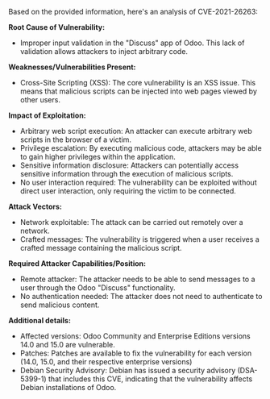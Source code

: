 Based on the provided information, here's an analysis of CVE-2021-26263:

**Root Cause of Vulnerability:**

*   Improper input validation in the "Discuss" app of Odoo. This lack of validation allows attackers to inject arbitrary code.

**Weaknesses/Vulnerabilities Present:**

*   Cross-Site Scripting (XSS): The core vulnerability is an XSS issue. This means that malicious scripts can be injected into web pages viewed by other users.

**Impact of Exploitation:**

*   Arbitrary web script execution: An attacker can execute arbitrary web scripts in the browser of a victim.
*   Privilege escalation: By executing malicious code, attackers may be able to gain higher privileges within the application.
*   Sensitive information disclosure:  Attackers can potentially access sensitive information through the execution of malicious scripts.
*   No user interaction required: The vulnerability can be exploited without direct user interaction, only requiring the victim to be connected.

**Attack Vectors:**

*   Network exploitable: The attack can be carried out remotely over a network.
*   Crafted messages: The vulnerability is triggered when a user receives a crafted message containing the malicious script.

**Required Attacker Capabilities/Position:**

*   Remote attacker: The attacker needs to be able to send messages to a user through the Odoo "Discuss" functionality.
*   No authentication needed: The attacker does not need to authenticate to send malicious content.

**Additional details:**

*   Affected versions: Odoo Community and Enterprise Editions versions 14.0 and 15.0 are vulnerable.
*   Patches: Patches are available to fix the vulnerability for each version (14.0, 15.0, and their respective enterprise versions)
*   Debian Security Advisory: Debian has issued a security advisory (DSA-5399-1) that includes this CVE, indicating that the vulnerability affects Debian installations of Odoo.